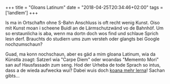 +++
title = "Gloans Latinum"
date = "2018-04-25T20:34:46+02:00"
tags = ['landlem']
+++

Is ma in Ortschaftn ohne S-Bahn Anschluss is oft recht wenig Kunst. Oiso mit Kunst moan i scheene Buidl an de Lärmschutzwänd vo de Bahnhöf. Um so erstaunlicha is aba, wenn ma dortn doch wos find und schlaue Sprich lesn derf. Brauchts do studiern ums zum versteh oder glangts bei Google nochzumschaun?

<!--more-->

Guad, ma konn nochschaun, aber es gäd a mim gloana Latinum, wia da Künstla zoagt: Satzerl wia "Carpe Diem" oder woandas "Mememto Mori" san auf Hausfassadn zum seng. Hod der Urheba de tode Sprach so intus, dass a de wieda aufwecka wui? Dabei wuis doch [koana mehr lerna](http://www.sueddeutsche.de/bildung/schulbildung-niemand-will-mehr-latein-lernen-oder-1.3954048)! Sachan gibts...
